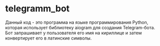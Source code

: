 # telegramm_bot

Данный код - это программа на языке программирования Python, которая использует библиотеку aiogram для создания Telegram-бота. Бот запрашивает у пользователя его имя на кириллице и затем конвертирует его в латинские символы.
